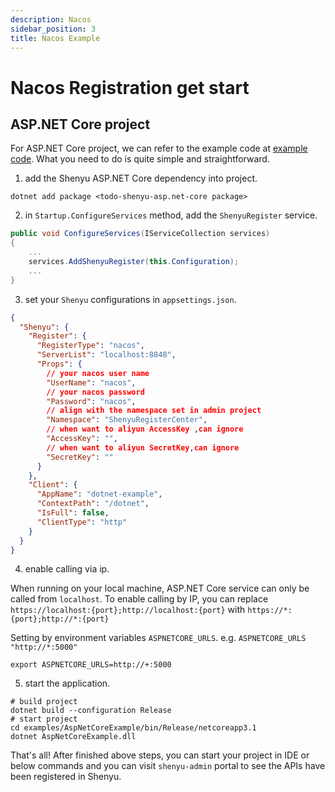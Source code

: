 ```yaml
---
description: Nacos
sidebar_position: 3
title: Nacos Example
---
```


# Nacos Registration get start

## ASP.NET Core project

For ASP.NET Core project, we can refer to the example code at [example code](https://github.com/apache/shenyu-client-dotnet/tree/main/examples/AspNetCoreExample). What you need to do is quite
simple and straightforward.

1. add the Shenyu ASP.NET Core dependency into project.

```shell
dotnet add package <todo-shenyu-asp.net-core package>
```

2. in `Startup.ConfigureServices` method, add the `ShenyuRegister` service.

```c#
public void ConfigureServices(IServiceCollection services)
{
    ...
    services.AddShenyuRegister(this.Configuration);
    ...
}
```

3. set your `Shenyu` configurations in `appsettings.json`.

```json
{
  "Shenyu": {
    "Register": {
      "RegisterType": "nacos",
      "ServerList": "localhost:8848",
      "Props": {
        // your nacos user name
        "UserName": "nacos",
        // your nacos password
        "Password": "nacos",
        // align with the namespace set in admin project
        "Namespace": "ShenyuRegisterCenter",
        // when want to aliyun AccessKey ,can ignore
        "AccessKey": "",
        // when want to aliyun SecretKey,can ignore
        "SecretKey": ""
      }
    },
    "Client": {
      "AppName": "dotnet-example",
      "ContextPath": "/dotnet",
      "IsFull": false,
      "ClientType": "http"
    }
  }
}
```

4. enable calling via ip.

When running on your local machine, ASP.NET Core service can only be called from `localhost`. To enable calling by IP,
you can replace `https://localhost:{port};http://localhost:{port}` with `https://*:{port};http://*:{port}`

Setting by environment variables `ASPNETCORE_URLS`. e.g. `ASPNETCORE_URLS "http://*:5000"`

```shell
export ASPNETCORE_URLS=http://+:5000
```

5. start the application.

```shell
# build project
dotnet build --configuration Release
# start project
cd examples/AspNetCoreExample/bin/Release/netcoreapp3.1
dotnet AspNetCoreExample.dll
```

That's all! After finished above steps, you can start your project in IDE or below commands and you can
visit `shenyu-admin` portal to see the APIs have been registered in Shenyu.
